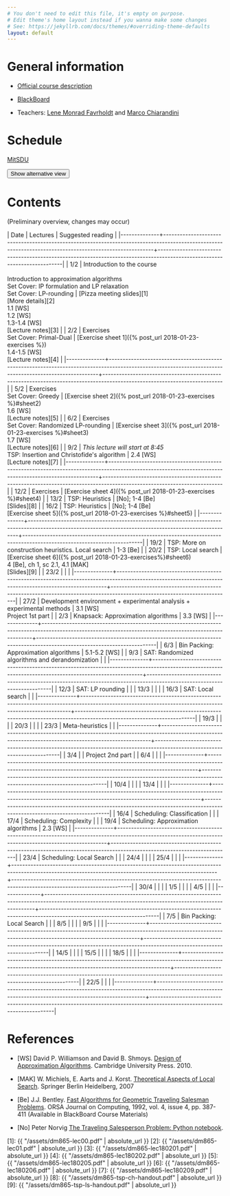 ```yaml
---
# You don't need to edit this file, it's empty on purpose.
# Edit theme's home layout instead if you wanna make some changes
# See: https://jekyllrb.com/docs/themes/#overriding-theme-defaults
layout: default
---
```



# General information

- [Official course description](http://natfak.sdu.dk/laeseplan/kursusbeskrivelse.php?kursuskode=DM865&lang=en)

- [BlackBoard](https://e-learn.sdu.dk/webapps/blackboard/execute/courseMain?course_id=_386519_1)

- Teachers: [Lene Monrad Favrholdt](http://www.imada.sdu.dk/~lenem/) and [Marco Chiarandini](http://www.imada.sdu.dk/~marco)


# Schedule

<a href="https://mitsdu.sdu.dk/skema/activity/15020201/f18">MitSDU</a>

<button onclick="myFunction('Demo1')" class="w3-btn w3-cell w3-left-align">Show alternative view <i class="fa fa-caret-down"></i></button>
<div id="Demo1" class="w3-container w3-hide">

<div class="w3-responsive">
<div w3-include-html="./assets/timetable.html"></div>
<script>
w3.includeHTML();
</script>
</div>

</div>



# Contents 

(Preliminary overview, changes may occur)

| Date         | Lectures  	                                                                                                                                     | Suggested reading   	                                                                                            |
|--------------+--------------------------------------------------------------------------------------------------------------------------------------------------------+-------------------------------------------------------------------------------------------------------------------------|
| <!--L--> 1/2 | Introduction to the course<br><br> Introduction to approximation algorithms<br> Set Cover: IP formulation and LP relaxation<br> Set Cover: LP-rounding | [Pizza meeting slides][1]<br>[More details][2]<br> 1.1 [WS]<br> 1.2 [WS]<br> 1.3-1.4 [WS] <br> [Lecture notes][3]       |
| <!--L--> 2/2 | Exercises <br> Set Cover: Primal-Dual                                                                                                                  | [Exercise sheet 1]({% post_url 2018-01-23-exercises %})<br> 1.4-1.5 [WS] <br> [Lecture notes][4]                        |
|--------------+--------------------------------------------------------------------------------------------------------------------------------------------------------+-------------------------------------------------------------------------------------------------------------------------|
| <!--L--> 5/2 | Exercises  <br> Set Cover: Greedy                                                                                                                      | [Exercise sheet 2]({% post_url 2018-01-23-exercises %}#sheet2) <br> 1.6 [WS]  <br> [Lecture notes][5]                   |
| <!--L--> 6/2 | Exercises <br> Set Cover: Randomized LP-rounding                                                                                                       | [Exercise sheet 3]({% post_url 2018-01-23-exercises %}#sheet3) <br> 1.7 [WS]  <br> [Lecture notes][6]                   |
| <!--L--> 9/2 | *This lecture will start at 8:45* <br> TSP: Insertion and Christofide's algorithm                                                                      | 2.4 [WS] <br> [Lecture notes][7]                                                                                        |
|--------------+--------------------------------------------------------------------------------------------------------------------------------------------------------+-------------------------------------------------------------------------------------------------------------------------|
| 12/2         | Exercises                                                                                                                                              | [Exercise sheet 4]({% post_url 2018-01-23-exercises %}#sheet4)                                                          |
| 13/2         | TSP: Heuristics                                                                                                                                        | [No]; 1-4 [Be]<br> [Slides][8]                                                                                          |
| 16/2         | TSP: Heuristics                                                                                                                                        | [No]; 1-4 [Be] <br> [Exercise sheet 5]({% post_url 2018-01-23-exercises %}#sheet5)                                      |
|--------------+--------------------------------------------------------------------------------------------------------------------------------------------------------+-------------------------------------------------------------------------------------------------------------------------|
| 19/2         | TSP: More on construction heuristics. Local search                                                                                                     | 1-3 [Be]                                                                                                                |
| 20/2         | TSP: Local search                                                                                                                                      | [Exercise sheet 6]({% post_url 2018-01-23-exercises%}#sheet6) <br>4 [Be], ch 1, sc 2.1, 4.1 [MAK] <br> [Slides][9]      |
| 23/2         |                                                                                                                                                        |                                                                                                                         |
|--------------+--------------------------------------------------------------------------------------------------------------------------------------------------------+-------------------------------------------------------------------------------------------------------------------------|
| 27/2         | Development environment + experimental analysis + experimental methods                                                                                 | 3.1 [WS] <br> Project 1st part                                                                                          |
| 2/3          | Knapsack: Approximation algorithms                                                                                                                     | 3.3 [WS]                                                                                                                |
|--------------+--------------------------------------------------------------------------------------------------------------------------------------------------------+-------------------------------------------------------------------------------------------------------------------------|
| 6/3          | Bin Packing: Approximation algorithms                                                                                                                  | 5.1-5.2 [WS]                                                                                                            |
| 9/3          | SAT: Randomized algorithms and derandomization                                                                                                         |                                                                                                                         |
|--------------+--------------------------------------------------------------------------------------------------------------------------------------------------------+-------------------------------------------------------------------------------------------------------------------------|
| 12/3         | SAT: LP rounding                                                                                                                                       |                                                                                                                         |
| 13/3         |                                                                                                                                                        |                                                                                                                         |
| 16/3         | SAT: Local search                                                                                                                                      |                                                                                                                         |
|--------------+--------------------------------------------------------------------------------------------------------------------------------------------------------+-------------------------------------------------------------------------------------------------------------------------|
| 19/3         |                                                                                                                                                        |                                                                                                                         |
| 20/3         | <!--- M --->                                                                                                                                           |                                                                                                                         |
| 23/3         | Meta-heuristics                                                                                                                                        |                                                                                                                         |
|--------------+--------------------------------------------------------------------------------------------------------------------------------------------------------+-------------------------------------------------------------------------------------------------------------------------|
| 3/4          |                                                                                                                                                        | Project 2nd part                                                                                                        |
| 6/4          |                                                                                                                                                        |                                                                                                                         |
|--------------+--------------------------------------------------------------------------------------------------------------------------------------------------------+-------------------------------------------------------------------------------------------------------------------------|
| 10/4         |                                                                                                                                                        |                                                                                                                         |
| 13/4         |                                                                                                                                                        |                                                                                                                         |
|--------------+--------------------------------------------------------------------------------------------------------------------------------------------------------+-------------------------------------------------------------------------------------------------------------------------|
| 16/4         | Scheduling: Classification                                                                                                                             |                                                                                                                         |
| 17/4         | Scheduling: Complexity                                                                                                                                 |                                                                                                                         |
| 19/4         | Scheduling: Approximation algorithms                                                                                                                   | 2.3 [WS]                                                                                                                |
|--------------+--------------------------------------------------------------------------------------------------------------------------------------------------------+-------------------------------------------------------------------------------------------------------------------------|
| 23/4         | Scheduling: Local Search                                                                                                                               |                                                                                                                         |
| 24/4         |                                                                                                                                                        |                                                                                                                         |
| 25/4         |                                                                                                                                                        |                                                                                                                         |
|--------------+--------------------------------------------------------------------------------------------------------------------------------------------------------+-------------------------------------------------------------------------------------------------------------------------|
| 30/4         |                                                                                                                                                        |                                                                                                                         |
| 1/5          |                                                                                                                                                        |                                                                                                                         |
| 4/5          |                                                                                                                                                        |                                                                                                                         |
|--------------+--------------------------------------------------------------------------------------------------------------------------------------------------------+-------------------------------------------------------------------------------------------------------------------------|
| 7/5          | Bin Packing: Local Search                                                                                                                              |                                                                                                                         |
| 8/5          |                                                                                                                                                        |                                                                                                                         |
| 9/5          |                                                                                                                                                        |                                                                                                                         |
|--------------+--------------------------------------------------------------------------------------------------------------------------------------------------------+-------------------------------------------------------------------------------------------------------------------------|
| 14/5         |                                                                                                                                                        |                                                                                                                         |
| 15/5         |                                                                                                                                                        |                                                                                                                         |
| 18/5         |                                                                                                                                                        |                                                                                                                         |
|--------------+--------------------------------------------------------------------------------------------------------------------------------------------------------+-------------------------------------------------------------------------------------------------------------------------|
| 22/5         |                                                                                                                                                        |                                                                                                                         |
|--------------+--------------------------------------------------------------------------------------------------------------------------------------------------------+-------------------------------------------------------------------------------------------------------------------------|





# References 

- [WS] David P. Williamson and David
  B. Shmoys. [Design of Approximation Algorithms](http://www.designofapproxalgs.com/). Cambridge
  University Press. 2010.

- [MAK] W. Michiels, E. Aarts and J. Korst. [Theoretical Aspects of Local Search](http://dx.doi.org/10.1007/978-3-540-35854-1). Springer Berlin Heidelberg, 2007

- [Be]
  J.J. Bentley. [Fast Algorithms for Geometric Traveling Salesman Problems](http://dx.doi.org/10.1287/ijoc.4.4.387). ORSA
  Journal on Computing, 1992, vol. 4, issue 4, pp. 387-411 (Available in
  BlackBoard Course Materials)

- [No] Peter Norvig [The Traveling Salesperson Problem: Python notebook](http://nbviewer.jupyter.org/url/norvig.com/ipython/TSP.ipynb).



[1]: {{ "/assets/dm865-lec00.pdf" | absolute_url }}
[2]: {{ "/assets/dm865-lec01.pdf" | absolute_url }}
[3]: {{ "/assets/dm865-lec180201.pdf" | absolute_url }}
[4]: {{ "/assets/dm865-lec180202.pdf" | absolute_url }}
[5]: {{ "/assets/dm865-lec180205.pdf" | absolute_url }}
[6]: {{ "/assets/dm865-lec180206.pdf" | absolute_url }}
[7]: {{ "/assets/dm865-lec180209.pdf" | absolute_url }}
[8]: {{ "/assets/dm865-tsp-ch-handout.pdf" | absolute_url }}
[9]: {{ "/assets/dm865-tsp-ls-handout.pdf" | absolute_url }}
